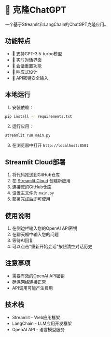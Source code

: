 # 💬 克隆ChatGPT

一个基于Streamlit和LangChain的ChatGPT克隆应用。

## 功能特点

- 🤖 支持GPT-3.5-turbo模型
- 💬 实时对话界面
- 🔄 会话重置功能
- 📱 响应式设计
- 🔐 API密钥安全输入

## 本地运行

1. 安装依赖：
```bash
pip install -r requirements.txt
```

2. 运行应用：
```bash
streamlit run main.py
```

3. 在浏览器中打开 `http://localhost:8501`

## Streamlit Cloud部署

1. 将代码推送到GitHub仓库
2. 在 [Streamlit Cloud](https://streamlit.io/cloud) 创建新应用
3. 连接您的GitHub仓库
4. 设置主文件为 `main.py`
5. 部署完成后即可使用

## 使用说明

1. 在侧边栏输入您的OpenAI API密钥
2. 在聊天框中输入您的问题
3. 等待AI回复
4. 可以点击"重新开始会话"按钮清空对话历史

## 注意事项

- 需要有效的OpenAI API密钥
- 确保网络连接正常
- API调用可能产生费用

## 技术栈

- Streamlit - Web应用框架
- LangChain - LLM应用开发框架
- OpenAI API - 语言模型服务 
